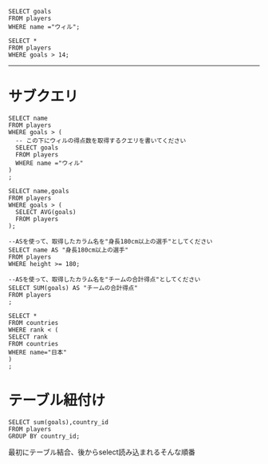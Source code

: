 ```
SELECT goals
FROM players
WHERE name ="ウィル";
```
```
SELECT *
FROM players
WHERE goals > 14;
```
***
# サブクエリ  
```
SELECT name
FROM players
WHERE goals > (
  -- この下にウィルの得点数を取得するクエリを書いてください
  SELECT goals
  FROM players
  WHERE name ="ウィル"
)
;
```
```
SELECT name,goals
FROM players
WHERE goals > (
  SELECT AVG(goals)            
  FROM players            
);
```
```
--ASを使って、取得したカラム名を"身長180cm以上の選手"としてください
SELECT name AS "身長180cm以上の選手"
FROM players
WHERE height >= 180;
```
```
--ASを使って、取得したカラム名を"チームの合計得点"としてください
SELECT SUM(goals) AS "チームの合計得点"
FROM players
;
```
```
SELECT *
FROM countries
WHERE rank < (
SELECT rank 
FROM countries
WHERE name="日本"
)
;
```
# テーブル紐付け  
```
SELECT sum(goals),country_id
FROM players
GROUP BY country_id;
```
最初にテーブル結合、後からselect読み込まれるそんな順番

